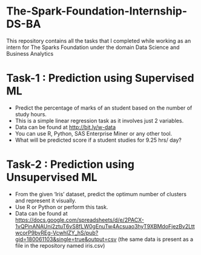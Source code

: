 # The-Spark-Foundation-Internship-DS-BA
This repository contains all the tasks that I completed while working as an intern for The Sparks Foundation under the domain Data Science and Business Analytics


# Task-1 : Prediction using Supervised ML 

- Predict the percentage of marks of an student based on the number of study hours.
- This is a simple linear regression task as it involves just 2 variables.
- Data can be found at http://bit.ly/w-data
- You can use R, Python, SAS Enterprise Miner or any other tool.
- What will be predicted score if a student studies for 9.25 hrs/ day?

# Task-2 : Prediction using Unsupervised ML 

- From the given ‘Iris’ dataset, predict the optimum number of clusters and represent it visually.
- Use R or Python or perform this task.
- Data can be found at https://docs.google.com/spreadsheets/d/e/2PACX-1vQPinANAUnj2ztuT6vS8fLW0gEnuTw4Acsuao3hyT9XBMdoFjezBv2LttwcorP9bvREg-VcwhIZY_hS/pub?gid=180061103&single=true&output=csv (the same data is present as a file in the repository named iris.csv)

